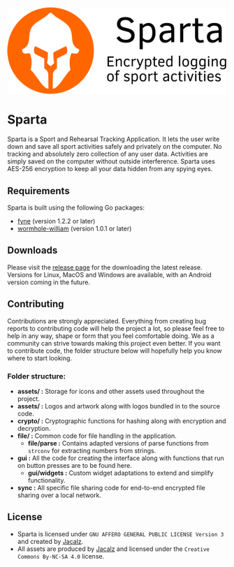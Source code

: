 <p align="center">
  <br /><img
    src="assets/sparta-card-readme.png"
    alt="Sparta – Sport and Rehearsal Tracking Application"
  />
</p>

# Sparta

Sparta is a Sport and Rehearsal Tracking Application. It lets the user write down and save all sport activities safely and privately on the computer. No tracking and absolutely zero collection of any user data. Activities are simply saved on the computer without outside interference. Sparta uses AES-256 encryption to keep all your data hidden from any spying eyes.

## Requirements

Sparta is built using the following Go packages:

- [fyne](https://github.com/fyne-io/fyne) (version 1.2.2 or later)
- [wormhole-william](https://github.com/psanford/wormhole-william) (version 1.0.1 or later)

## Downloads

Please visit the [release page](https://github.com/Jacalz/sparta/releases) for the downloading the latest release.
Versions for Linux, MacOS and Windows are available, with an Android version coming in the future.

## Contributing

Contributions are strongly appreciated. Everything from creating bug reports to contributing code will help the project a lot, so please feel free to help in any way, shape or form that you feel comfortable doing. We as a community can strive towards making this project even better. If you want to contribute code, the folder structure below will hopefully help you know where to start looking.

### Folder structure:
- **assets/ :** Storage for icons and other assets used throughout the project.
- **assets/ :** Logos and artwork along with logos bundled in to the source code.
- **crypto/ :** Cryptographic functions for hashing along with encryption and decryption.
- **file/ :** Common code for file handling in the application.
  - **file/parse :** Contains adapted versions of parse functions from `strconv` for extracting numbers from strings.
- **gui :** All the code for creating the interface along with functions that run on button presses are to be found here.
  - **gui/widgets :** Custom widget adaptations to extend and simplify functionality.
- **sync :** All specific file sharing code for end-to-end encrypted file sharing over a local network.
  
## License
- Sparta is licensed under `GNU AFFERO GENERAL PUBLIC LICENSE Version 3` and created by [Jacalz](https://github.com/jacalz).
- All assets are produced by [Jacalz](https://github.com/jacalz) and licensed under the `Creative Commons By-NC-SA 4.0` license.

